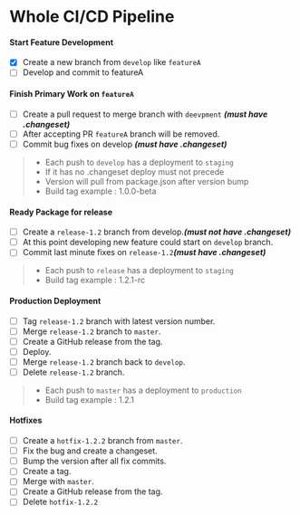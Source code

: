 # Whole CI/CD Pipeline
#### Start Feature Development
* [x] Create a new branch from `develop` like `featureA`
* [ ] Develop and commit to featureA

#### Finish **Primary** Work on `featureA`
* [ ] Create a pull request to merge branch with `deevpment` ***(must have .changeset)***
* [ ] After accepting PR `featureA` branch will be removed.
* [ ] Commit bug fixes on develop ***(must have .changeset)***

> - Each push to `develop` has a deployment to `staging`
> - If it has no .changeset deploy must not precede
> - Version will pull from package.json after version bump
> - Build tag example : 1.0.0-beta

#### Ready Package for release
* [ ] Create a `release-1.2` branch from develop.***(must not have .changeset)***
* [ ] At this point developing new feature could start on `develop` branch.
* [ ] Commit last minute fixes on `release-1.2`***(must have .changeset)***

> - Each push to `release` has a deployment to `staging`
> - Build tag example : 1.2.1-rc

#### Production Deployment
* [ ] Tag `release-1.2` branch with latest version number.
* [ ] Merge `release-1.2` branch to `master`.
* [ ] Create a GitHub release from the tag.
* [ ] Deploy.
* [ ] Merge `release-1.2` branch back to `develop`.
* [ ] Delete `release-1.2` branch.

> - Each push to `master` has a deployment to `production`
> - Build tag example : 1.2.1

#### Hotfixes
* [ ] Create a `hotfix-1.2.2` branch from `master`.
* [ ] Fix the bug and create a changeset.
* [ ] Bump the version after all fix commits.
* [ ] Create a tag.
* [ ] Merge with `master`.
* [ ] Create a GitHub release from the tag.
* [ ] Delete `hotfix-1.2.2`

